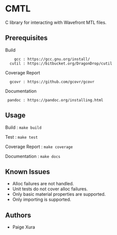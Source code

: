 # CMTL
C library for interacting with Wavefront MTL files.

## Prerequisites
Build
```
    gcc : https://gcc.gnu.org/install/
  cutil : https://bitbucket.org/DragonDrop/cutil
```
Coverage Report
```
  gcovr : https://github.com/gcovr/gcovr
```
Documentation
```
 pandoc : https://pandoc.org/installing.html
```
## Usage
Build
: `make build`

Test
: `make test`

Coverage Report
: `make coverage`

Documentation
: `make docs`

## Known Issues
- Alloc failures are not handled.
- Unit tests do not cover alloc failures.
- Only basic material properties are supported.
- Only importing is supported.

## Authors
- Paige Xura